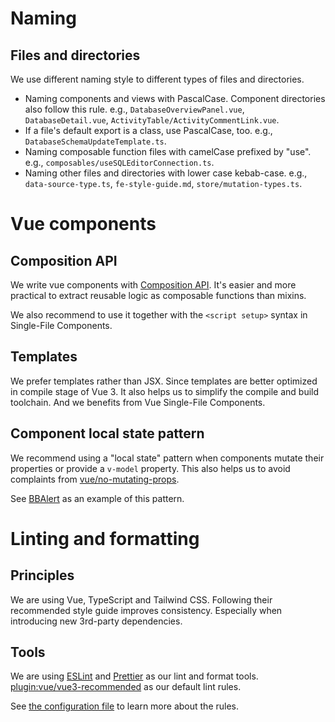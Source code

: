 # Naming

## Files and directories

We use different naming style to different types of files and directories.

- Naming components and views with PascalCase. Component directories also follow this rule. e.g., `DatabaseOverviewPanel.vue`, `DatabaseDetail.vue`, `ActivityTable/ActivityCommentLink.vue`.
- If a file's default export is a class, use PascalCase, too. e.g., `DatabaseSchemaUpdateTemplate.ts`.
- Naming composable function files with camelCase prefixed by "use". e.g., `composables/useSQLEditorConnection.ts`.
- Naming other files and directories with lower case kebab-case. e.g., `data-source-type.ts`, `fe-style-guide.md`, `store/mutation-types.ts`.

# Vue components

## Composition API

We write vue components with [Composition API](https://vuejs.org/guide/extras/composition-api-faq.html). It's easier and more practical to extract reusable logic as composable functions than mixins.

We also recommend to use it together with the `<script setup>` syntax in Single-File Components.

## Templates

We prefer templates rather than JSX. Since templates are better optimized in compile stage of Vue 3. It also helps us to simplify the compile and build toolchain. And we benefits from Vue Single-File Components.

## Component local state pattern

We recommend using a "local state" pattern when components mutate their properties or provide a `v-model` property. This also helps us to avoid complaints from [vue/no-mutating-props](https://eslint.vuejs.org/rules/no-mutating-props.html).

See [BBAlert](https://github.com/bytebase/bytebase/blob/main/frontend/src/bbkit/BBAlert.vue) as an example of this pattern.

# Linting and formatting

## Principles

We are using Vue, TypeScript and Tailwind CSS. Following their recommended style guide improves consistency. Especially when introducing new 3rd-party dependencies.

## Tools

We are using [ESLint](https://eslint.org/) and [Prettier](https://prettier.io/) as our lint and format tools. [plugin:vue/vue3-recommended](https://eslint.vuejs.org/) as our default lint rules.

See [the configuration file](https://github.com/bytebase/bytebase/blob/main/frontend/.eslintrc.js) to learn more about the rules.
